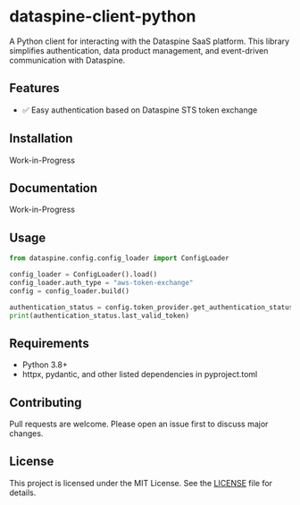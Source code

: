 # dataspine-client-python

A Python client for interacting with the Dataspine SaaS platform. This library simplifies authentication, data product management, and event-driven communication with Dataspine.

## Features

- ✅ Easy authentication based on Dataspine STS token exchange

## Installation

Work-in-Progress

## Documentation

Work-in-Progress

## Usage
```python
from dataspine.config.config_loader import ConfigLoader

config_loader = ConfigLoader().load()
config_loader.auth_type = "aws-token-exchange"
config = config_loader.build()

authentication_status = config.token_provider.get_authentication_status()
print(authentication_status.last_valid_token)
```

## Requirements
- Python 3.8+
- httpx, pydantic, and other listed dependencies in pyproject.toml

## Contributing

Pull requests are welcome. Please open an issue first to discuss major changes.

## License

This project is licensed under the MIT License. See the [LICENSE](LICENSE) file for details.